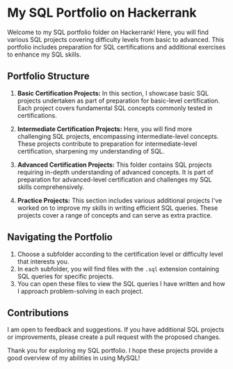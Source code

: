 # My SQL Portfolio on Hackerrank

Welcome to my SQL portfolio folder on Hackerrank! Here, you will find various SQL projects covering difficulty levels from basic to advanced. This portfolio includes preparation for SQL certifications and additional exercises to enhance my SQL skills.

## Portfolio Structure

1. **Basic Certification Projects:** In this section, I showcase basic SQL projects undertaken as part of preparation for basic-level certification. Each project covers fundamental SQL concepts commonly tested in certifications.

2. **Intermediate Certification Projects:** Here, you will find more challenging SQL projects, encompassing intermediate-level concepts. These projects contribute to preparation for intermediate-level certification, sharpening my understanding of SQL.

3. **Advanced Certification Projects:** This folder contains SQL projects requiring in-depth understanding of advanced concepts. It is part of preparation for advanced-level certification and challenges my SQL skills comprehensively.

4. **Practice Projects:** This section includes various additional projects I've worked on to improve my skills in writing efficient SQL queries. These projects cover a range of concepts and can serve as extra practice.

## Navigating the Portfolio

1. Choose a subfolder according to the certification level or difficulty level that interests you.
2. In each subfolder, you will find files with the `.sql` extension containing SQL queries for specific projects.
3. You can open these files to view the SQL queries I have written and how I approach problem-solving in each project.

## Contributions

I am open to feedback and suggestions. If you have additional SQL projects or improvements, please create a pull request with the proposed changes.

Thank you for exploring my SQL portfolio. I hope these projects provide a good overview of my abilities in using MySQL!
